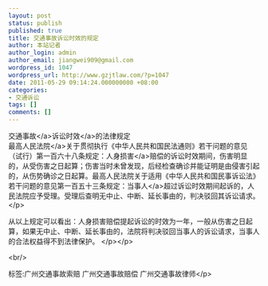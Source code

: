 ```yaml
---
layout: post
status: publish
published: true
title: 交通事故诉讼时效的规定
author: 本站记者
author_login: admin
author_email: jiangwei909@gmail.com
wordpress_id: 1047
wordpress_url: http://www.gzjtlaw.com/?p=1047
date: 2011-05-29 09:14:24.000000000 +08:00
categories:
- 交通诉讼
tags: []
comments: []
---
```

<p><p><p><a>交通事故<&#47;a><a>诉讼时效<&#47;a>的法律规定<br>最高<a>人民法院<&#47;a>关于贯彻执行《中华人民共和国民法通则》若干问题的意见（试行）第一百六十八条规定：<a>人身损害<&#47;a>赔偿的诉讼时效期间，伤害明显的，从受伤害之日起算；伤害当时未曾发现，后经检查确诊并能证明是由侵害引起的，从伤势确诊之日起算。最高人民法院关于适用《中华人民共和国民事诉讼法》若干问题的意见第一百五十三条规定：<a>当事人<&#47;a>超过诉讼时效期间起诉的，人民法院应予受理。受理后查明无中止、中断、延长事由的，判决驳回其诉讼请求。<&#47;p><p>从以上规定可以看出：人身损害赔偿提起诉讼的时效为一年，一般从伤害之日起算，如果无中止、中断、延长事由的，法院将判决驳回当事人的诉讼请求，当事人的合法权益得不到法律保护。 <&#47;p><&#47;p><br&#47;><p>标签:广州交通事故索赔 广州交通事故赔偿 广州交通事故律师<&#47;p>
